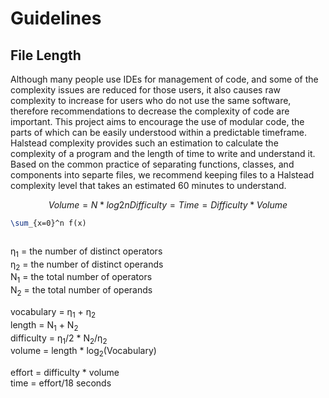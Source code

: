 # Guidelines

## File Length

Although many people use IDEs for management of code, and some of the complexity issues are reduced for those users, it also causes raw complexity to increase for users who do not use the same software, therefore recommendations to decrease the complexity of code are important. This project aims to encourage the use of modular code, the parts of which can be easily understood within a predictable timeframe. Halstead complexity provides such an estimation to calculate the complexity of a program and the length of time to write and understand it. Based on the common practice of separating functions, classes, and components into separte files, we recommend keeping files to a Halstead complexity level that takes an estimated 60 minutes to understand.


``` math
Volume = N * log2n
Difficulty =  
Time = Difficulty * Volume
```

``` tex
\sum_{x=0}^n f(x)
```

<math>

&eta;<sub>1</sub>       =   the number of distinct operators </br>
&eta;<sub>2</sub>       =   the number of distinct operands </br>
N<sub>1</sub>        =   the total number of operators </br>
N<sub>2</sub>        =   the total number of operands </br>

vocabulary     =   &eta;<sub>1</sub> + &eta;<sub>2</sub>  </br>
length     =   N<sub>1</sub> + N<sub>2</sub> </br>
difficulty   =   &eta;<sub>1</sub>/2 * N<sub>2</sub>/&eta;<sub>2</sub>  </br>
volume       =   length * log<sub>2</sub>(Vocabulary)</br>

effort    =   difficulty * volume </br>
time        =   effort/18 seconds </br>

</math>

